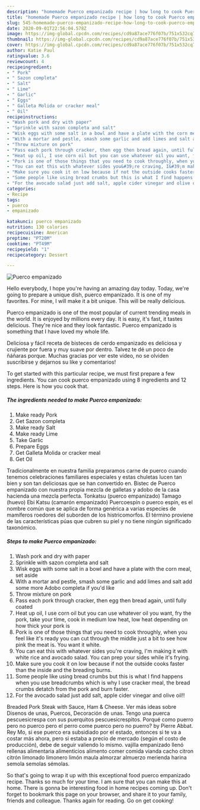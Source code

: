 ```yaml
---
description: "homemade Puerco empanizado recipe | how long to cook Puerco empanizado"
title: "homemade Puerco empanizado recipe | how long to cook Puerco empanizado"
slug: 545-homemade-puerco-empanizado-recipe-how-long-to-cook-puerco-empanizado
date: 2020-09-01T22:56:04.578Z
image: https://img-global.cpcdn.com/recipes/cd9a87ace776f07b/751x532cq70/puerco-empanizado-recipe-main-photo.jpg
thumbnail: https://img-global.cpcdn.com/recipes/cd9a87ace776f07b/751x532cq70/puerco-empanizado-recipe-main-photo.jpg
cover: https://img-global.cpcdn.com/recipes/cd9a87ace776f07b/751x532cq70/puerco-empanizado-recipe-main-photo.jpg
author: Katie Paul
ratingvalue: 3.6
reviewcount: 4
recipeingredient:
- " Pork"
- " Sazon completa"
- " Salt"
- " Lime"
- " Garlic"
- " Eggs"
- " Galleta Molida or cracker meal"
- " Oil"
recipeinstructions:
- "Wash pork and dry with paper"
- "Sprinkle with sazon completa and salt"
- "Wisk eggs with some salt in a bowl and have a plate with the corn meal, set aside"
- "With a mortar and pestle, smash some garlic and add limes and salt add some more Adobo completa if you&#39;d like"
- "Throw mixture on pork"
- "Pass each pork through cracker, then egg then bread again, until fully coated"
- "Heat up oil, I use corn oil but you can use whatever oil you want, fry the pork, take your time, cook in medium low heat, low heat depending on how thick your pork is"
- "Pork is one of those things that you need to cook throughly, when you feel like it&#39;s ready you can cut through the middle just a bit to see how pink the meat is. You want it white."
- "You can eat this with whatever sides you&#39;re craving, I&#39;m making it with white rice and avocado salad. You can prep your sides while it&#39;s frying."
- "Make sure you cook it on low because if not the outside cooks faster than the inside and the breading burns."
- "Some people like using bread crumbs but this is what I find happens when you use breadcrumbs which is why I use cracker meal, the bread crumbs detatch from the pork and burn faster."
- "For the avocado salad just add salt, apple cider vinegar and olive oil!!"
categories:
- Recipe
tags:
- puerco
- empanizado

katakunci: puerco empanizado 
nutrition: 130 calories
recipecuisine: American
preptime: "PT20M"
cooktime: "PT49M"
recipeyield: "1"
recipecategory: Dessert

---
```



![Puerco empanizado](https://img-global.cpcdn.com/recipes/cd9a87ace776f07b/751x532cq70/puerco-empanizado-recipe-main-photo.jpg)

Hello everybody, I hope you're having an amazing day today. Today, we're going to prepare a unique dish, puerco empanizado. It is one of my favorites. For mine, I will make it a bit unique. This will be really delicious.

Puerco empanizado is one of the most popular of current trending meals in the world. It is enjoyed by millions every day. It is easy, it's fast, it tastes delicious. They're nice and they look fantastic. Puerco empanizado is something that I have loved my whole life.

Deliciosa y fácil receta de bisteces de cerdo empanizado es deliciosa y crujiente por fuera y muy suave por dentro. Talvez te dé un poco de ñáñaras porque. Muchas gracias por ver este vídeo, no se olviden suscribirse y dejarnos su like y comentarios!


To get started with this particular recipe, we must first prepare a few ingredients. You can cook puerco empanizado using 8 ingredients and 12 steps. Here is how you cook that.

<!--inarticleads1-->

##### The ingredients needed to make Puerco empanizado:

1. Make ready  Pork
1. Get  Sazon completa
1. Make ready  Salt
1. Make ready  Lime
1. Take  Garlic
1. Prepare  Eggs
1. Get  Galleta Molida or cracker meal
1. Get  Oil


Tradicionalmente en nuestra familia preparamos carne de puerco cuando tenemos celebraciones familiares especiales y estas chuletas lucen tan bien y son tan deliciosas que se han convertido en. Bistec de Puerco empanizado con nuestra propia mezcla de galletas y adobo de la casa hacienda una mezcla perfecta. Tonkatsu (puerco empanizado) Tamago (huevo) Ebi Katsu (camarón empanizado) Puercoespín o puerco espín, es el nombre común que se aplica de forma genérica a varias especies de mamíferos roedores del suborden de los histricomorfos. El término proviene de las características púas que cubren su piel y no tiene ningún significado taxonómico. 

<!--inarticleads2-->

##### Steps to make Puerco empanizado:

1. Wash pork and dry with paper
1. Sprinkle with sazon completa and salt
1. Wisk eggs with some salt in a bowl and have a plate with the corn meal, set aside
1. With a mortar and pestle, smash some garlic and add limes and salt add some more Adobo completa if you&#39;d like
1. Throw mixture on pork
1. Pass each pork through cracker, then egg then bread again, until fully coated
1. Heat up oil, I use corn oil but you can use whatever oil you want, fry the pork, take your time, cook in medium low heat, low heat depending on how thick your pork is
1. Pork is one of those things that you need to cook throughly, when you feel like it&#39;s ready you can cut through the middle just a bit to see how pink the meat is. You want it white.
1. You can eat this with whatever sides you&#39;re craving, I&#39;m making it with white rice and avocado salad. You can prep your sides while it&#39;s frying.
1. Make sure you cook it on low because if not the outside cooks faster than the inside and the breading burns.
1. Some people like using bread crumbs but this is what I find happens when you use breadcrumbs which is why I use cracker meal, the bread crumbs detatch from the pork and burn faster.
1. For the avocado salad just add salt, apple cider vinegar and olive oil!!


Breaded Pork Steak with Sauce, Ham &amp; Cheese. Ver más ideas sobre Disenos de unas, Puercos, Decoración de unas. Tengo una puerca pescuesicrespa con sus puerquitos pescuesicrespitos. Porqué como puerro pero no puerco pero el perro come puerco pero no puerro? by Pierre Abbat. Rey Mo, si ese puerco era subsidiado por el estado, entonces si te va a costar más ahora, pero si estaba a precio de mercado (según el costo de producción), debe de seguir valiendo lo mismo. vajilla empanizado llenó rellenas alimentaria alimenticios alimento comer comida vianda cacho citron citrón limonado limonero limón maula almorzar almuerzo merienda harina semola semolas sémolas. 

So that's going to wrap it up with this exceptional food puerco empanizado recipe. Thanks so much for your time. I am sure that you can make this at home. There is gonna be interesting food in home recipes coming up. Don't forget to bookmark this page on your browser, and share it to your family, friends and colleague. Thanks again for reading. Go on get cooking!
